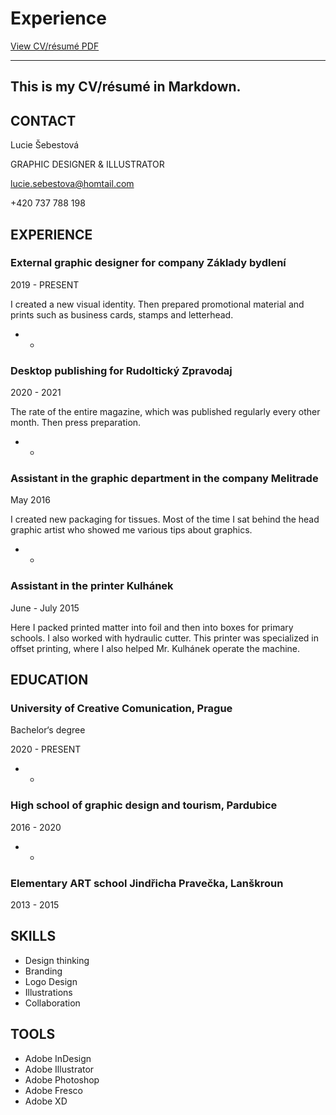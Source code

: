 # Experience

[View CV/résumé PDF](images/CV_Šebestová.pdf)

- - -

## This is my CV/résumé in Markdown.

## CONTACT

Lucie Šebestová

GRAPHIC DESIGNER & ILLUSTRATOR

lucie.sebestova@homtail.com

+420 737 788 198


## EXPERIENCE

### External graphic designer for company Základy bydlení
2019 - PRESENT

I created a new visual identity. Then prepared promotional material and prints such as business cards, stamps and letterhead.

- -

### Desktop publishing for Rudoltický Zpravodaj
2020 - 2021

The rate of the entire magazine, which was published regularly every other month. Then press preparation.

- -

### Assistant in the graphic department in the company Melitrade
May 2016

I created new packaging for tissues. Most of the time I sat behind the head graphic artist who showed me various tips about graphics.

- -

### Assistant in the printer Kulhánek
June - July 2015

Here I packed printed matter into foil and then into boxes for primary schools. I also worked with hydraulic cutter. This printer was specialized in offset printing, where I also helped Mr. Kulhánek operate the machine.





## EDUCATION

### University of Creative Comunication, Prague
Bachelor‘s degree

2020 - PRESENT

- -

### High school of graphic design and tourism, Pardubice
2016 - 2020

- -

### Elementary ART school Jindřicha Pravečka, Lanškroun
2013 - 2015




## SKILLS

- Design thinking
- Branding
- Logo Design
- Illustrations
- Collaboration


## TOOLS

- Adobe InDesign
- Adobe Illustrator
- Adobe Photoshop
- Adobe Fresco
- Adobe XD
